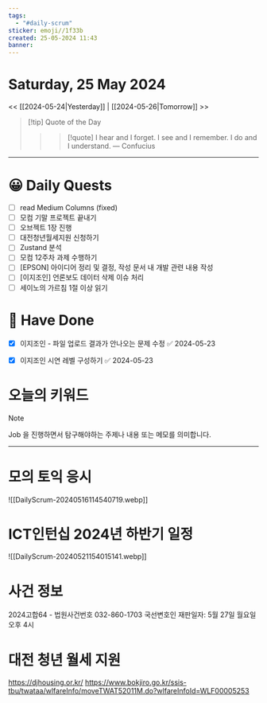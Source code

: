 ```yaml
---
tags:
  - "#daily-scrum"
sticker: emoji//1f33b
created: 25-05-2024 11:43
banner:
---
```

# Saturday, 25 May 2024
<< [[2024-05-24|Yesterday]] | [[2024-05-26|Tomorrow]] >>

> [!tip] Quote of the Day  
> > > [!quote] I hear and I forget. I see and I remember. I do and I understand.
> — Confucius

---

#  😀 Daily Quests
- [ ] read Medium Columns (fixed)
- [ ] 모컴 기말 프로젝트 끝내기
- [ ] 오브젝트 1장 진행
- [ ] 대전청년월세지원 신청하기
- [ ] Zustand 분석
- [ ] 모컴 12주차 과제 수행하기
- [ ] [EPSON] 아이디어 정리 및 결정, 작성 문서 내 개발 관련 내용 작성
- [ ] [이지조인] 언론보도 데이터 삭제 이슈 처리
- [ ] 세이노의 가르침 1절 이상 읽기
# 🙂 Have Done
- [x] 이지조인 - 파일 업로드 결과가 안나오는 문제 수정 ✅ 2024-05-23
- [x] 이지조인 시연 레벨 구성하기 ✅ 2024-05-23



# 오늘의 키워드

> [!NOTE]
> Job 을 진행하면서 탐구해야하는 주제나 내용 또는 메모를 의미합니다.


---

# 모의 토익 응시
![[DailyScrum-20240516114540719.webp]]

# ICT인턴십 2024년 하반기 일정
![[DailyScrum-20240521154015141.webp]]

# 사건 정보
2024고합64 - 법원사건번호
032-860-1703
국선변호인
재판일자: 5월 27일 월요일 오후 4시

# 대전 청년 월세 지원
https://djhousing.or.kr/
https://www.bokjiro.go.kr/ssis-tbu/twataa/wlfareInfo/moveTWAT52011M.do?wlfareInfoId=WLF00005253